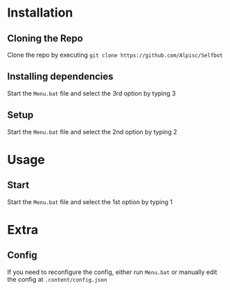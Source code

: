 # Installation

## Cloning the Repo

Clone the repo by executing `git clone https://github.com/Alpisc/Selfbot`

## Installing dependencies

Start the `Menu.bat` file and select the 3rd option by typing 3

## Setup

Start the `Menu.bat` file and select the 2nd option by typing 2

# Usage

## Start

Start the `Menu.bat` file and select the 1st option by typing 1

# Extra

## Config

If you need to reconfigure the config, either run `Menu.bat` or manually edit the config at `.content/config.json`

